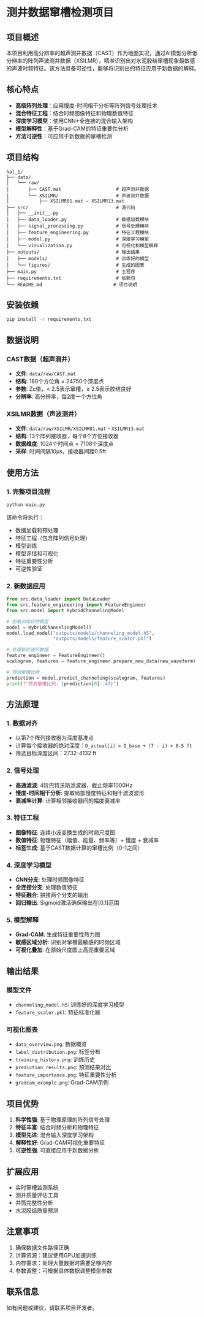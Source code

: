 # 测井数据窜槽检测项目

## 项目概述

本项目利用高分辨率的超声测井数据（CAST）作为地面实况，通过AI模型分析低分辨率的阵列声波测井数据（XSILMR），精准识别出对水泥胶结窜槽现象最敏感的声波时频特征。该方法具备可逆性，能够将识别出的特征应用于新数据的解释。

## 核心特点

- **高级阵列处理**：应用慢度-时间相干分析等阵列信号处理技术
- **混合特征工程**：结合时频图像特征和物理数值特征
- **深度学习模型**：使用CNN+全连接的混合输入架构
- **模型解释性**：基于Grad-CAM的特征重要性分析
- **方法可逆性**：可应用于新数据的窜槽检测

## 项目结构

```
hal_1/
├── data/
│   └── raw/
│       ├── CAST.mat                    # 超声测井数据
│       └── XSILMR/                     # 声波测井数据
│           ├── XSILMR01.mat - XSILMR13.mat
├── src/                                # 源代码
│   ├── __init__.py
│   ├── data_loader.py                  # 数据加载模块
│   ├── signal_processing.py            # 信号处理模块
│   ├── feature_engineering.py          # 特征工程模块
│   ├── model.py                        # 深度学习模型
│   └── visualization.py                # 可视化和模型解释
├── outputs/                            # 输出结果
│   ├── models/                         # 训练好的模型
│   └── figures/                        # 生成的图表
├── main.py                             # 主程序
├── requirements.txt                    # 依赖包
└── README.md                          # 项目说明
```

## 安装依赖

```bash
pip install -r requirements.txt
```

## 数据说明

### CAST数据（超声测井）
- **文件**: `data/raw/CAST.mat`
- **结构**: 180个方位角 × 24750个深度点
- **参数**: Zc值，< 2.5表示窜槽，≥ 2.5表示胶结良好
- **分辨率**: 高分辨率，每2度一个方位角

### XSILMR数据（声波测井）
- **文件**: `data/raw/XSILMR/XSILMR01.mat` - `XSILMR13.mat`
- **结构**: 13个阵列接收器，每个8个方位接收器
- **数据维度**: 1024个时间点 × 7108个深度点
- **采样**: 时间间隔10μs，接收器间距0.5ft

## 使用方法

### 1. 完整项目流程

```bash
python main.py
```

该命令将执行：
- 数据加载和预处理
- 特征工程（包含阵列信号处理）
- 模型训练
- 模型评估和可视化
- 特征重要性分析
- 可逆性验证

### 2. 新数据应用

```python
from src.data_loader import DataLoader
from src.feature_engineering import FeatureEngineer
from src.model import HybridChannelingModel

# 加载训练好的模型
model = HybridChannelingModel()
model.load_model("outputs/models/channeling_model.h5", 
                 "outputs/models/feature_scaler.pkl")

# 处理新的波形数据
feature_engineer = FeatureEngineer()
scalogram, features = feature_engineer.prepare_new_data(new_waveform)

# 预测窜槽比例
prediction = model.predict_channeling(scalogram, features)
print(f"预测窜槽比例: {prediction[0]:.4f}")
```

## 方法原理

### 1. 数据对齐
- 以第7个阵列接收器为深度基准点
- 计算每个接收器的绝对深度：`D_actual(i) = D_base + (7 - i) × 0.5 ft`
- 筛选目标深度区间：2732-4132 ft

### 2. 信号处理
- **高通滤波**: 4阶巴特沃斯滤波器，截止频率1000Hz
- **慢度-时间相干分析**: 提取局部慢度特征和相干滤波波形
- **衰减率计算**: 计算相邻接收器间的幅度衰减率

### 3. 特征工程
- **图像特征**: 连续小波变换生成的时频尺度图
- **数值特征**: 物理特征（幅值、能量、频率等）+ 慢度 + 衰减率
- **标签生成**: 基于CAST数据计算的窜槽比例（0-1之间）

### 4. 深度学习模型
- **CNN分支**: 处理时频图像特征
- **全连接分支**: 处理数值特征
- **特征融合**: 拼接两个分支的输出
- **回归输出**: Sigmoid激活确保输出在[0,1]范围

### 5. 模型解释
- **Grad-CAM**: 生成特征重要性热力图
- **敏感区域分析**: 识别对窜槽最敏感的时频区域
- **可视化叠加**: 在原始尺度图上高亮重要区域

## 输出结果

### 模型文件
- `channeling_model.h5`: 训练好的深度学习模型
- `feature_scaler.pkl`: 特征标准化器

### 可视化图表
- `data_overview.png`: 数据概览
- `label_distribution.png`: 标签分布
- `training_history.png`: 训练历史
- `prediction_results.png`: 预测结果对比
- `feature_importance.png`: 特征重要性分析
- `gradcam_example.png`: Grad-CAM示例

## 项目优势

1. **科学性强**: 基于物理原理的阵列信号处理
2. **特征丰富**: 结合时频分析和物理特征
3. **模型先进**: 混合输入深度学习架构
4. **解释性好**: Grad-CAM可视化重要特征
5. **可逆性强**: 可直接应用于新数据分析

## 扩展应用

- 实时窜槽监测系统
- 测井质量评估工具
- 井筒完整性分析
- 水泥胶结质量预测

## 注意事项

1. 确保数据文件路径正确
2. 计算资源：建议使用GPU加速训练
3. 内存需求：处理大量数据时需要足够内存
4. 参数调整：可根据具体数据调整模型参数

## 联系信息

如有问题或建议，请联系项目开发者。 